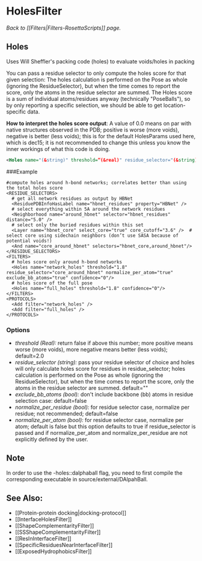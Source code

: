# HolesFilter
*Back to [[Filters|Filters-RosettaScripts]] page.*
## Holes

Uses Will Sheffler's packing code (holes) to evaluate voids/holes in packing

You can pass a residue selector to only compute the holes score for that given selection:
The holes calculation is performed on the Pose as whole (ignoring the ResidueSelector), but when the time comes to report the score, only the atoms in the residue selector are summed.  The Holes score is a sum of individual atoms/residues anyway (technically "PoseBalls"), so by only reporting a specific selection, we should be able to get location-specific data. 

**How to interpret the holes score output**: A value of 0.0 means on par with native structures observed in the PDB; positive is worse (more voids), negative is better (less voids); this is for the default HolesParams used here, which is dec15; it is not recommended to change this unless you know the inner workings of what this code is doing.

```xml
<Holes name="(&string)" threshold=“(&real)" residue_selector="(&string)" normalize_per_atom="(&bool)" normalize_per_residue="(&bool)" exclude_bb_atoms="(&bool)"  />
```

###Example

```
#compute holes around h-bond networks; correlates better than using the total holes score
<RESIDUE_SELECTORS>
  # get all network residues as output by HBNet
  <ResiduePDBInfoHasLabel name="hbnet_residues" property="HBNet" />
  # select everything within 5A around the network residues
  <Neighborhood name="around_hbnet" selector="hbnet_residues" distance="5.0" />
  # select only the buried residues within this set
  <Layer name="hbnet_core" select_core="true" core_cutoff="3.6" />  # select core using sidechain neighbors (don’t use SASA because of potential voids!)
  <And name="core_around_hbnet" selectors="hbnet_core,around_hbnet"/>
</RESIDUE_SELECTORS>
<FILTERS>
  # holes score only around h-bond networks
  <Holes name="network_holes" threshold="1.8" residue_selector="core_around_hbnet" normalize_per_atom="true" exclude_bb_atoms="true" confidence="0"/>
  # holes score of the full pose
  <Holes name="full_holes" threshold="1.8" confidence="0"/>
</FILTERS>
<PROTOCOLS>
  <Add filter="network_holes" />
  <Add filter="full_holes" />
</PROTOCOLS>
```

### Options
-   *threshold (Real):* return false if above this number; more positive means worse (more voids), more negative means better (less voids); default=2.0
-   *residue_selector (string):* pass your residue selector of choice and holes will only calculate holes score for residues in residue_selector; holes calculation is performed on the Pose as whole (ignoring the ResidueSelector), but when the time comes to report the score, only the atoms in the residue selector are summed.  default=""
-   *exclude_bb_atoms (bool):* don't include backbone (bb) atoms in residue selection case: default=false
-   *normalize_per_residue (bool):* for residue selector case, normalize per residue; not recommended; default=false
-   *normalize_per_atom (bool):* for residue selector case, normalize per atom; default is false but this option defaults to true if residue_selector is passed and if normalize_per_atom and normalize_per_residue are not explicitly defined by the user.

## Note
In order to use the -holes::dalphaball flag, you need to first compile the corresponding executable in source/external/DAlpahBall.

## See Also:

* [[Protein-protein docking|docking-protocol]]
* [[InterfaceHolesFilter]]
* [[ShapeComplementarityFilter]]
* [[SSShapeComplementarityFilter]]
* [[ResInInterfaceFilter]]
* [[SpecificResiduesNearInterfaceFilter]]
* [[ExposedHydrophobicsFilter]]
